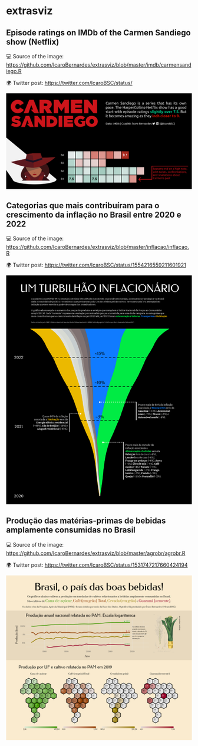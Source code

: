 # extrasviz

## Episode ratings on IMDb of the Carmen Sandiego show (Netflix)

💻 Source of the image: https://github.com/IcaroBernardes/extrasviz/blob/master/imdb/carmensandiego.R

🌍 Twitter post: https://twitter.com/IcaroBSC/status/

![](https://github.com/IcaroBernardes/extrasviz/blob/master/imdb/carmensandiego.png)


## Categorias que mais contribuíram para o crescimento da inflação no Brasil entre 2020 e 2022

💻 Source of the image: https://github.com/IcaroBernardes/extrasviz/blob/master/inflacao/inflacao.R

🌍 Twitter post: https://twitter.com/IcaroBSC/status/1554216559211601921

![](https://github.com/IcaroBernardes/extrasviz/blob/master/inflacao/inflacao.png)


## Produção das matérias-primas de bebidas amplamente consumidas no Brasil

💻 Source of the image: https://github.com/IcaroBernardes/extrasviz/blob/master/agrobr/agrobr.R

🌍 Twitter post: https://twitter.com/IcaroBSC/status/1531747217660424194

![](https://github.com/IcaroBernardes/extrasviz/blob/master/agrobr/agrobr.png)
